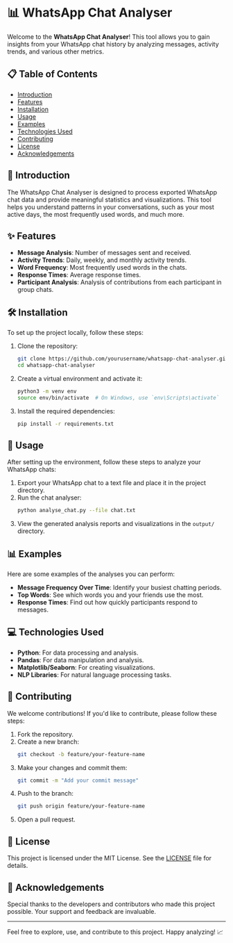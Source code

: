 # 📊 WhatsApp Chat Analyser

Welcome to the **WhatsApp Chat Analyser**! This tool allows you to gain insights from your WhatsApp chat history by analyzing messages, activity trends, and various other metrics.

## 📋 Table of Contents
- [Introduction](#introduction)
- [Features](#features)
- [Installation](#installation)
- [Usage](#usage)
- [Examples](#examples)
- [Technologies Used](#technologies-used)
- [Contributing](#contributing)
- [License](#license)
- [Acknowledgements](#acknowledgements)

## 🌟 Introduction
The WhatsApp Chat Analyser is designed to process exported WhatsApp chat data and provide meaningful statistics and visualizations. This tool helps you understand patterns in your conversations, such as your most active days, the most frequently used words, and much more.

## ✨ Features
- **Message Analysis**: Number of messages sent and received.
- **Activity Trends**: Daily, weekly, and monthly activity trends.
- **Word Frequency**: Most frequently used words in the chats.
- **Response Times**: Average response times.
- **Participant Analysis**: Analysis of contributions from each participant in group chats.

## 🛠 Installation
To set up the project locally, follow these steps:

1. Clone the repository:
    ```bash
    git clone https://github.com/yourusername/whatsapp-chat-analyser.git
    cd whatsapp-chat-analyser
    ```
2. Create a virtual environment and activate it:
    ```bash
    python3 -m venv env
    source env/bin/activate  # On Windows, use `env\Scripts\activate`
    ```
3. Install the required dependencies:
    ```bash
    pip install -r requirements.txt
    ```

## 🚀 Usage
After setting up the environment, follow these steps to analyze your WhatsApp chats:

1. Export your WhatsApp chat to a text file and place it in the project directory.
2. Run the chat analyser:
    ```bash
    python analyse_chat.py --file chat.txt
    ```
3. View the generated analysis reports and visualizations in the `output/` directory.

## 📊 Examples
Here are some examples of the analyses you can perform:

- **Message Frequency Over Time**: Identify your busiest chatting periods.
- **Top Words**: See which words you and your friends use the most.
- **Response Times**: Find out how quickly participants respond to messages.

## 💻 Technologies Used
- **Python**: For data processing and analysis.
- **Pandas**: For data manipulation and analysis.
- **Matplotlib/Seaborn**: For creating visualizations.
- **NLP Libraries**: For natural language processing tasks.

## 🤝 Contributing
We welcome contributions! If you'd like to contribute, please follow these steps:
1. Fork the repository.
2. Create a new branch:
    ```bash
    git checkout -b feature/your-feature-name
    ```
3. Make your changes and commit them:
    ```bash
    git commit -m "Add your commit message"
    ```
4. Push to the branch:
    ```bash
    git push origin feature/your-feature-name
    ```
5. Open a pull request.

## 📜 License
This project is licensed under the MIT License. See the [LICENSE](LICENSE) file for details.

## 🙏 Acknowledgements
Special thanks to the developers and contributors who made this project possible. Your support and feedback are invaluable.

---

Feel free to explore, use, and contribute to this project. Happy analyzing! 📈
